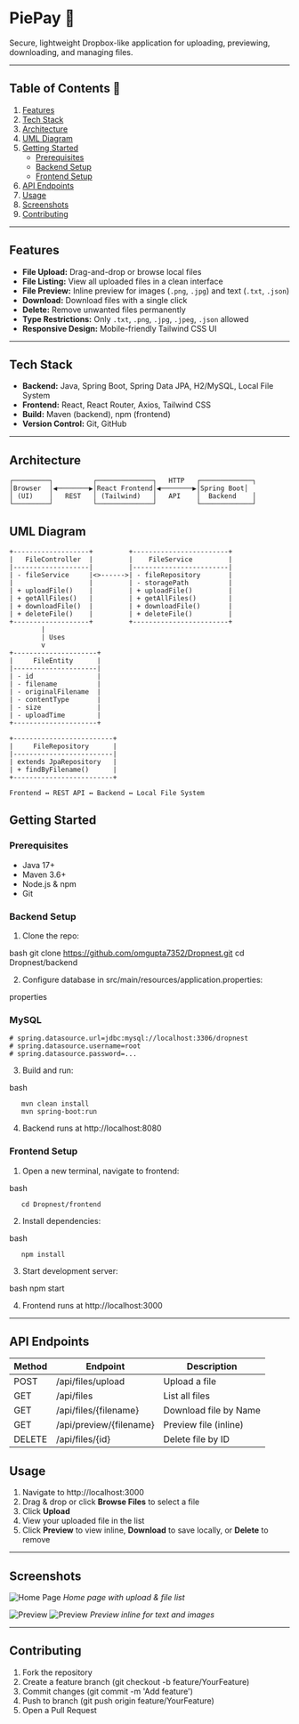 # PiePay  🚀

Secure, lightweight Dropbox-like application for uploading, previewing, downloading, and managing files.

---

## Table of Contents 🚀

1. [Features](#features)
2. [Tech Stack](#tech-stack)  
3. [Architecture](#architecture)
4. [UML Diagram](#uml-diagram)    
5. [Getting Started](#getting-started)  
   - [Prerequisites](#prerequisites)  
   - [Backend Setup](#backend-setup)  
   - [Frontend Setup](#frontend-setup)  
6. [API Endpoints](#api-endpoints)  
7. [Usage](#usage)  
8. [Screenshots](#screenshots)  
9. [Contributing](#contributing)  

---

## Features

- **File Upload:** Drag-and-drop or browse local files  
- **File Listing:** View all uploaded files in a clean interface  
- **File Preview:** Inline preview for images (`.png`, `.jpg`) and text (`.txt`, `.json`)  
- **Download:** Download files with a single click  
- **Delete:** Remove unwanted files permanently  
- **Type Restrictions:** Only `.txt`, `.png`, `.jpg`, `.jpeg`, `.json` allowed  
- **Responsive Design:** Mobile-friendly Tailwind CSS UI  

---

## Tech Stack

- **Backend:** Java, Spring Boot, Spring Data JPA, H2/MySQL, Local File System  
- **Frontend:** React, React Router, Axios, Tailwind CSS  
- **Build:** Maven (backend), npm (frontend)  
- **Version Control:** Git, GitHub  

---

## Architecture

```
┌─────────┐          ┌──────────────┐   HTTP   ┌─────────────┐
│Browser  │◀────────▶│React Frontend│◀────────▶│Spring Boot│
│ (UI)    │   REST   │ (Tailwind)   │   API    │  Backend    │
└─────────┘          └──────────────┘          └─────────────┘
```

## UML Diagram

```
+-------------------+         +------------------------+
|   FileController  |         |    FileService         |
|-------------------|         |------------------------|
| - fileService     |<>------>| - fileRepository       |
|                   |         | - storagePath          |
| + uploadFile()    |         | + uploadFile()         |
| + getAllFiles()   |         | + getAllFiles()        |
| + downloadFile()  |         | + downloadFile()       |
| + deleteFile()    |         | + deleteFile()         |
+-------------------+         +------------------------+
        |
        | Uses
        v
+---------------------+
|     FileEntity      |
|---------------------|
| - id                |
| - filename          |
| - originalFilename  |
| - contentType       |
| - size              |
| - uploadTime        |
+---------------------+

+-------------------------+
|     FileRepository      |
|-------------------------|
| extends JpaRepository   |
| + findByFilename()      |
+-------------------------+

Frontend ↔ REST API ↔ Backend ↔ Local File System
```

## Getting Started

### Prerequisites

* Java 17+
* Maven 3.6+
* Node.js & npm
* Git

### Backend Setup

1. Clone the repo:

   
bash
   git clone https://github.com/omgupta7352/Dropnest.git
   cd Dropnest/backend

2. Configure database in src/main/resources/application.properties:

   
properties
   ### MySQL
   ```
   # spring.datasource.url=jdbc:mysql://localhost:3306/dropnest
   # spring.datasource.username=root
   # spring.datasource.password=...
```
3. Build and run:

   
bash
```
   mvn clean install
   mvn spring-boot:run
```
4. Backend runs at http://localhost:8080

### Frontend Setup

1. Open a new terminal, navigate to frontend:

   
bash
```
   cd Dropnest/frontend
```

2. Install dependencies:

   
bash
```
   npm install
```
3. Start development server:

   
bash
   npm start

4. Frontend runs at http://localhost:3000

---

## API Endpoints

| Method | Endpoint                   | Description           |
| ------ | -------------------------- | --------------------- |
| POST   | /api/files/upload          | Upload a file         |
| GET    | /api/files                 | List all files        |
| GET    | /api/files/{filename}      | Download file by Name  |
| GET    | /api/preview/{filename}    | Preview file (inline) |
| DELETE | /api/files/{id}            | Delete file by ID     |



## Usage

1. Navigate to http://localhost:3000
2. Drag & drop or click **Browse Files** to select a file
3. Click **Upload**
4. View your uploaded file in the list
5. Click **Preview** to view inline, **Download** to save locally, or **Delete** to remove

---

## Screenshots

![Home Page](dropnest1.png)
*Home page with upload & file list*

![Preview](dropnest2.png)
![Preview](dropnest3.png)
*Preview inline for text and images*

---

## Contributing

1. Fork the repository
2. Create a feature branch (git checkout -b feature/YourFeature)
3. Commit changes (git commit -m 'Add feature')
4. Push to branch (git push origin feature/YourFeature)
5. Open a Pull Request





